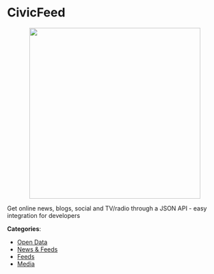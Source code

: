# CivicFeed
<p align="center">
    <img width="400" src="https://raw.githubusercontent.com/apis-list/apis-list/apis/civicfeed/logo_256x256.png" />
</p>

Get online news, blogs, social and TV/radio through a JSON API - easy integration for developers



**Categories**:
- [Open Data](https://github.com/apis-list/apis-list#open-data)
- [News & Feeds](https://github.com/apis-list/apis-list#news-and-feeds)
- [Feeds](https://github.com/apis-list/apis-list#feeds)
- [Media](https://github.com/apis-list/apis-list#media)







